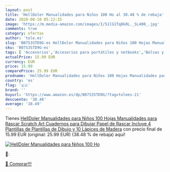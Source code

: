 ```yaml
---
layout: post
title: 'HellDoler Manualidades para Niños 100 Ho al 38.48 % de rebaja'
date: 2020-08-10 05:12:15
image: 'https://m.media-amazon.com/images/I/51lG1Tq8k0L._SL400_.jpg'
comments: true
category: ofertas
author: 'tole.es'
slug: 'B07S3STD9G-es HellDoler Manualidades para Niños 100 Hojas Manualidades...'
sku: 'B07S3STD9G-es'
tags: [ 'Accesorios','Accesorios para portátiles y netbooks','Bolsas y fundas para portátiles y netbooks','Informática','Juegos y Accesorios para PC','Mochilas para portátiles y netbooks','Videojuegos','lápices', ]
actualPrice: 15.99 EUR
currency: EUR
price: 15.99
comparePrice: 25.99 EUR
prodname: 'HellDoler Manualidades para Niños 100 Hojas Manualidades para Rascar Scratch Art Cuadernos para Dibujar Papel de Rascar Incluye 4 Plantillas de Plantillas de Dibujo y 10 Lápices de Madera'
country: 'es'
flag: '🇪🇸'
brand: ''
buyurl: 'https://www.amazon.es/dp/B07S3STD9G/?tag=tolees-21'
descuento: '38.48'
average: '18.49'
---
```


Tienes [HellDoler Manualidades para Niños 100 Hojas Manualidades para Rascar Scratch Art Cuadernos para Dibujar Papel de Rascar Incluye 4 Plantillas de Plantillas de Dibujo y 10 Lápices de Madera](https://www.amazon.es/dp/B07S3STD9G/?tag=tolees-21) con precio final de  15.99 EUR (original: 25.99 EUR) (38.48 %  de rebaja) aqui!

[![HellDoler Manualidades para Niños 100 Ho](https://m.media-amazon.com/images/I/51lG1Tq8k0L._SL400_.jpg)](https://www.amazon.es/dp/B07S3STD9G/?tag=tolees-21)

🔎:


[🛒 Comprar!!!](https://www.amazon.es/dp/B07S3STD9G/?tag=tolees-21)
